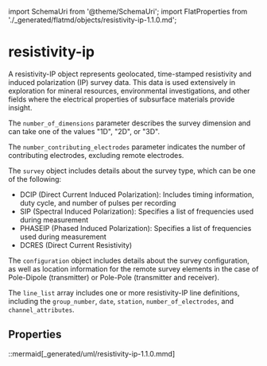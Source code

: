 import SchemaUri from '@theme/SchemaUri';
import FlatProperties from './_generated/flatmd/objects/resistivity-ip-1.1.0.md';

# resistivity-ip

<SchemaUri uri="schema/objects/resistivity-ip/1.1.0/resistivity-ip.schema.json" />

A resistivity-IP object represents geolocated, time-stamped resistivity and induced polarization (IP) survey data. This data is used extensively in exploration for mineral resources, environmental investigations, and other fields where the electrical properties of subsurface materials provide insight.

The `number_of_dimensions` parameter describes the survey dimension and can take one of the values "1D", "2D", or "3D".

The `number_contributing_electrodes` parameter indicates the number of contributing electrodes, excluding remote electrodes.

The `survey` object includes details about the survey type, which can be one of the following:
- DCIP (Direct Current Induced Polarization): Includes timing information, duty cycle, and number of pulses per recording
- SIP (Spectral Induced Polarization): Specifies a list of frequencies used during measurement
- PHASEIP (Phased Induced Polarization): Specifies a list of frequencies used during measurement
- DCRES (Direct Current Resistivity)

The `configuration` object includes details about the survey configuration, as well as location information for the remote survey elements in the case of Pole-Dipole (transmitter) or Pole-Pole (transmitter and receiver).

The `line_list` array includes one or more resistivity-IP line definitions, including the `group_number`, `date`, `station`, `number_of_electrodes`, and `channel_attributes`.

## Properties

<FlatProperties />

::mermaid[_generated/uml/resistivity-ip-1.1.0.mmd]
